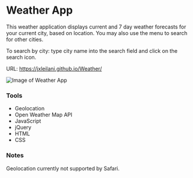 # Weather App
This weather application displays current and 7 day weather forecasts for your current city, based on location. You may also use the menu to search for other cities.

To search by city: type city name into the search field and click on the search icon.

URL: https://jxleilani.github.io/Weather/

![Image of Weather App](https://jxleilani.github.io/Weather/Assets/weatherapp.png)

### Tools
* Geolocation
* Open Weather Map API
* JavaScript
* jQuery
* HTML
* CSS

### Notes
Geolocation currently not supported by Safari.

